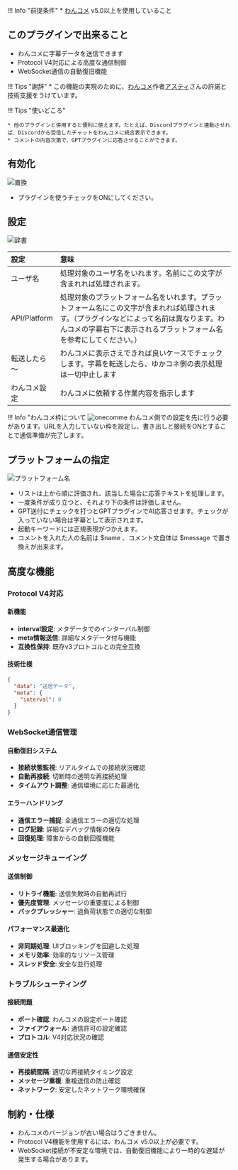 !!! Info "前提条件"
    * [わんコメ](https://onecomme.com/) v5.0以上を使用していること

## このプラグインで出来ること

* わんコメに字幕データを送信できます
* Protocol V4対応による高度な通信制御
* WebSocket通信の自動復旧機能

!!! Tips "謝辞"
    * この機能の実現のために、[わんコメ](https://onecomme.com/)作者[アスティ](https://twitter.com/AstieDog)さんの許諾と技術支援をうけています。

!!! Tips "使いどころ"

    * 他のプラグインと併用すると便利に使えます。たとえば、Discordプラグインと連動させれば、Discordから受信したチャットをわんコメに統合表示できます。
    * コメントの内容次第で、GPTプラグインに応答させることができます。

## 有効化

![置換](images/plugin_OCComm_p1.png)

* プラグインを使うチェックをONにしてください。

## 設定

![辞書](images/plugin_OCComm_p2.png)

|設定|意味|
|:--|:---|
|ユーザ名|処理対象のユーザ名をいれます。名前にこの文字が含まれれば処理されます。|
|API/Platform|処理対象のプラットフォーム名をいれます。プラットフォーム名にこの文字が含まれれば処理されます。（プラグインなどによって名前は異なります。わんコメの字幕右下に表示されるプラットフォーム名を参考にしてください。）|
|転送したら～|わんコメに表示さえできれば良いケースでチェックします。字幕を転送したら、ゆかコネ側の表示処理は一切中止します|
|わんコメ設定|わんコメに依頼する作業内容を指示します|

!!! Info "わんコメ枠について
    ![onecomme](images/plugin_OCComm_p4.png)
    わんコメ側での設定を先に行う必要があります。URLを入力していない枠を設定し、書き出しと接続をONとすることで通信準備が完了します。

## プラットフォームの指定

![プラットフォーム名](images/plugin_OCComm_p3.png)

* リストは上から順に評価され、該当した場合に応答テキストを処理します。
* 一度条件が成り立つと、それより下の条件は評価しません。
* GPT送付にチェックを打つとGPTプラグインでAI応答させます。チェックが入っていない場合は字幕として表示されます。
* 起動キーワードには正規表現がつかえます。
* コメントを入れた人の名前は $name 、コメント文自体は $message で置き換えが出来ます。

## 高度な機能

### Protocol V4対応

#### 新機能
* **interval設定**: メタデータでのインターバル制御
* **meta情報送信**: 詳細なメタデータ付与機能
* **互換性保持**: 既存v3プロトコルとの完全互換

#### 技術仕様
```json
{
  "data": "送信データ",
  "meta": {
    "interval": 0
  }
}
```

### WebSocket通信管理

#### 自動復旧システム
* **接続状態監視**: リアルタイムでの接続状況確認
* **自動再接続**: 切断時の透明な再接続処理
* **タイムアウト調整**: 通信環境に応じた最適化

#### エラーハンドリング
* **通信エラー捕捉**: 全通信エラーの適切な処理
* **ログ記録**: 詳細なデバッグ情報の保存
* **回復処理**: 障害からの自動回復機能

### メッセージキューイング

#### 送信制御
* **リトライ機能**: 送信失敗時の自動再試行
* **優先度管理**: メッセージの重要度による制御
* **バックプレッシャー**: 過負荷状態での適切な制御

#### パフォーマンス最適化
* **非同期処理**: UIブロッキングを回避した処理
* **メモリ効率**: 効率的なリソース管理
* **スレッド安全**: 安全な並行処理

### トラブルシューティング

#### 接続問題
* **ポート確認**: わんコメの設定ポート確認
* **ファイアウォール**: 通信許可の設定確認
* **プロトコル**: V4対応状況の確認

#### 通信安定性
* **再接続間隔**: 適切な再接続タイミング設定
* **メッセージ重複**: 重複送信の防止確認
* **ネットワーク**: 安定したネットワーク環境確保

## 制約・仕様

* わんコメのバージョンが古い場合はうごきません。
* Protocol V4機能を使用するには、わんコメ v5.0以上が必要です。
* WebSocket接続が不安定な環境では、自動復旧機能により一時的な遅延が発生する場合があります。
